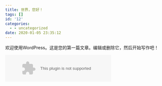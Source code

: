 ```yaml
---
title: 世界，您好！
tags: []
id: '12'
categories:
  - - uncategorized
date: 2020-01-05 23:35:12
---
```


欢迎使用WordPress。这是您的第一篇文章。编辑或删除它，然后开始写作吧！

<embed src="//music.163.com/style/swf/widget.swf?sid=5110133&type=2&auto=1&width=320&height=66" width="340" height="86" allowNetworking="all"></embed>